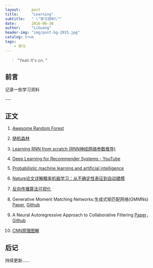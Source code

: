 ```yaml
---
layout:     post
title:      "Learning"
subtitle:   " \"学习资料\""
date:       2016-06-30
author:     "LiGuang"
header-img: "img/post-bg-2015.jpg"
catalog: true
tags:
    - 学习
---
```


> “Yeah It's on. ”


## 前言

记录一些学习资料


<p id = "build"></p>
---

## 正文

1. [Awesome Random Forest](https://github.com/kjw0612/awesome-random-forest#theory)

2. [随机森林](http://www.cnblogs.com/maybe2030/p/4585705.html)

3. [Learning RNN from scratch (RNN神经网络参数推导)](http://blog.csdn.net/watkinsong/article/details/51773524)

4. [Deep Learning for Recommender Systems - YouTube](https://www.youtube.com/watch?v=KZ7bcfYGuxw)

5. [Probabilistic machine learning and artificial intelligence](http://www.nature.com/nature/journal/v521/n7553/full/nature14541.html)

6. [Nature论文详解概率机器学习：从不确定性表征到自动建模](https://mp.weixin.qq.com/s?__biz=MzA3MzI4MjgzMw==&mid=2650716475&idx=1&sn=2b03deead0c1e63be80fdc239293e805)

7. [反向传播算法可视化](http://neupy.com/2015/07/04/visualize_backpropagation_algorithms.html)

8. Generative Moment Matching Networks:生成式矩匹配网络(GMMNs) [Paper](http://jmlr.org/proceedings/papers/v37/li15.html), [Github](https://github.com/yujiali/gmmn)

9. A Neural Autoregressive Approach to Collaborative Filtering [Paper](https://arxiv.org/abs/1605.09477)，[Github](https://github.com/Ian09/CF-NADE)

10. [CNN原理图解](http://xrds.acm.org/blog/2016/06/convolutional-neural-networks-cnns-illustrated-explanation/)

## 后记

持续更新……
